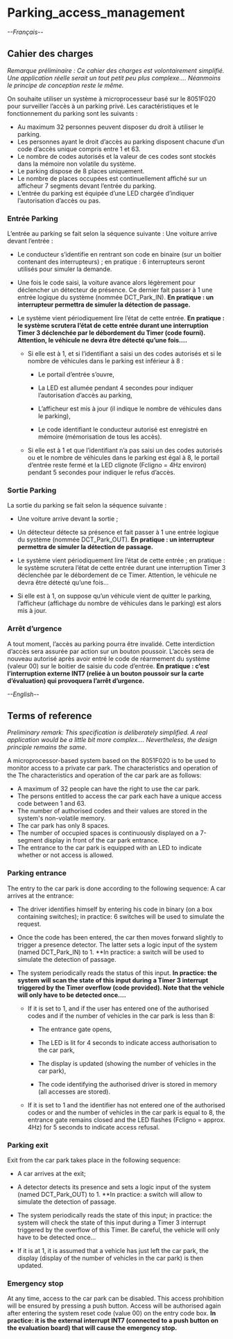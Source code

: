 # Parking_access_management


*--Français--*

## Cahier des charges
*Remarque préliminaire : Ce cahier des charges est volontairement simplifié. Une application réelle serait un tout petit peu plus complexe….  Néanmoins le principe de conception reste le même.*

On souhaite utiliser un système à microprocesseur basé sur le 8051F020 pour surveiller l’accès à un parking privé. Les caractéristiques et le
fonctionnement du parking sont les suivants :
  - Au maximum 32 personnes peuvent disposer du droit à utiliser le parking.
  - Les personnes ayant le droit d’accès au parking disposent chacune d’un code d’accès unique compris entre 1 et 63.
  - Le nombre de codes autorisés et la valeur de ces codes sont stockés dans la mémoire non volatile du système.
  - Le parking dispose de 8 places uniquement.
  - Le nombre de places occupées est continuellement affiché sur un afficheur 7 segments devant l’entrée du parking.
  - L’entrée du parking est équipée d’une LED chargée d’indiquer l’autorisation d’accès ou pas.

### Entrée Parking

L’entrée au parking se fait selon la séquence suivante :
Une voiture arrive devant l’entrée :
  - Le conducteur s’identifie en rentrant son code en binaire (sur un boitier contenant des interrupteurs) ; en pratique : 6 interrupteurs seront utilisés pour simuler la  demande.
  
  - Une fois le code saisi, la voiture avance alors légèrement pour déclencher un détecteur de présence. Ce dernier fait passer à 1 une entrée logique du système (nommée       DCT_Park_IN). **En pratique : un interrupteur permettra de simuler la détection de passage.**
  
  - Le système vient périodiquement lire l’état de cette entrée. **En pratique : le système scrutera l’état de cette entrée durant une interruption Timer 3 déclenchée par le débordement du Timer (code fourni). Attention, le véhicule ne devra être détecté qu’une fois….**

    - Si elle est à 1, et si l’identifiant a saisi un des codes autorisés et si le nombre de véhicules dans le parking est inférieur à 8 :
      - Le portail d’entrée s’ouvre,  

      - La LED est allumée pendant 4 secondes pour indiquer l’autorisation d’accès au parking,  

      - L’afficheur est mis à jour (il indique le nombre de véhicules dans le parking),

      - Le code identifiant le conducteur autorisé est enregistré en mémoire (mémorisation de tous les accès).

    - Si elle est à 1 et que l’identifiant n’a pas saisi un des codes autorisés ou et le nombre de véhicules dans le parking est égal à 8, le portail d’entrée reste fermé et la LED clignote (Fcligno = 4Hz environ) pendant 5 secondes pour indiquer le refus d’accès.

### Sortie Parking 
 
La sortie du parking se fait selon la séquence suivante :

  - Une voiture arrive devant la sortie ;

  - Un détecteur détecte sa présence et fait passer à 1 une entrée logique du système (nommée DCT_Park_OUT). **En pratique : un interrupteur permettra de simuler la détection de passage.**

  - Le système vient périodiquement lire l’état de cette entrée ; en pratique : le système scrutera l’état de cette entrée durant une interruption Timer 3 déclenchée par le débordement de ce Timer. Attention, le véhicule ne devra être détecté qu’une fois…

  - Si elle est à 1, on suppose qu’un véhicule vient de quitter le parking, l’afficheur (affichage du nombre de véhicules dans le parking) est alors mis à jour.

### Arrêt d’urgence

A tout moment, l’accès au parking pourra être invalidé. Cette interdiction d’accès sera assurée par action sur un bouton poussoir. L’accès sera de nouveau autorisé après avoir entré le code de réarmement du système (valeur 00) sur le boitier de saisie du code d’entrée. **En pratique : c’est l’interruption externe INT7 (reliée à un bouton poussoir sur la carte d’évaluation) qui provoquera l’arrêt d’urgence.**



*--English--*

## Terms of reference
*Preliminary remark: This specification is deliberately simplified. A real application would be a little bit more complex....  Nevertheless, the design principle remains the same*.

A microprocessor-based system based on the 8051F020 is to be used to monitor access to a private car park. The characteristics and operation of the
The characteristics and operation of the car park are as follows:
  - A maximum of 32 people can have the right to use the car park.
  - The persons entitled to access the car park each have a unique access code between 1 and 63.
  - The number of authorised codes and their values are stored in the system's non-volatile memory.
  - The car park has only 8 spaces.
  - The number of occupied spaces is continuously displayed on a 7-segment display in front of the car park entrance.
  - The entrance to the car park is equipped with an LED to indicate whether or not access is allowed.

### Parking entrance

The entry to the car park is done according to the following sequence:
A car arrives at the entrance:
  - The driver identifies himself by entering his code in binary (on a box containing switches); in practice: 6 switches will be used to simulate the request.
  
  - Once the code has been entered, the car then moves forward slightly to trigger a presence detector. The latter sets a logic input of the system (named DCT_Park_IN) to 1. **In practice: a switch will be used to simulate the detection of passage.
  
  - The system periodically reads the status of this input. **In practice: the system will scan the state of this input during a Timer 3 interrupt triggered by the Timer overflow (code provided). Note that the vehicle will only have to be detected once....**

    - If it is set to 1, and if the user has entered one of the authorised codes and if the number of vehicles in the car park is less than 8:
      - The entrance gate opens,  

      - The LED is lit for 4 seconds to indicate access authorisation to the car park,  

      - The display is updated (showing the number of vehicles in the car park),

      - The code identifying the authorised driver is stored in memory (all accesses are stored).

    - If it is set to 1 and the identifier has not entered one of the authorised codes or and the number of vehicles in the car park is equal to 8, the entrance gate remains closed and the LED flashes (Fcligno = approx. 4Hz) for 5 seconds to indicate access refusal.

### Parking exit 
 
Exit from the car park takes place in the following sequence:

  - A car arrives at the exit;

  - A detector detects its presence and sets a logic input of the system (named DCT_Park_OUT) to 1. **In practice: a switch will allow to simulate the detection of passage.

  - The system periodically reads the state of this input; in practice: the system will check the state of this input during a Timer 3 interrupt triggered by the overflow of this Timer. Be careful, the vehicle will only have to be detected once...

  - If it is at 1, it is assumed that a vehicle has just left the car park, the display (display of the number of vehicles in the car park) is then updated.

### Emergency stop

At any time, access to the car park can be disabled. This access prohibition will be ensured by pressing a push button. Access will be authorised again after entering the system reset code (value 00) on the entry code box. **In practice: it is the external interrupt INT7 (connected to a push button on the evaluation board) that will cause the emergency stop.**
